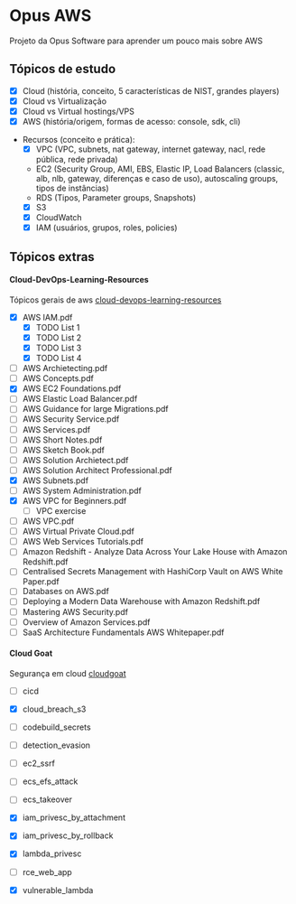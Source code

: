 # Opus AWS

Projeto da Opus Software para aprender um pouco mais sobre AWS

## Tópicos de estudo

- [x] Cloud (história, conceito, 5 características de NIST, grandes players)
- [x] Cloud vs Virtualização
- [x] Cloud vs Virtual hostings/VPS
- [x] AWS (história/origem, formas de acesso: console, sdk, cli)
- Recursos (conceito e prática):
	- [x] VPC (VPC, subnets, nat gateway, internet gateway, nacl, rede pública, rede privada)
	- EC2 (Security Group, AMI, EBS, Elastic IP, Load Balancers (classic, alb, nlb, gateway, diferenças e caso de uso), autoscaling groups, tipos de instâncias)
	- RDS (Tipos, Parameter groups, Snapshots)
	- [x] S3
	- [x] CloudWatch
	- [x] IAM (usuários, grupos, roles, policies)

## Tópicos extras

#### Cloud-DevOps-Learning-Resources

Tópicos gerais de aws [cloud-devops-learning-resources](https://github.com/ahmedtariq01/Cloud-DevOps-Learning-Resources/tree/main/AWS%20Learning)

- [x] AWS IAM.pdf
	- [x] TODO List 1
	- [x] TODO List 2
	- [x] TODO List 3
	- [x] TODO List 4
- [ ] AWS Archietecting.pdf
- [ ] AWS Concepts.pdf
- [x] AWS EC2 Foundations.pdf
- [ ] AWS Elastic Load Balancer.pdf
- [ ] AWS Guidance for large Migrations.pdf
- [ ] AWS Security Service.pdf
- [ ] AWS Services.pdf
- [ ] AWS Short Notes.pdf
- [ ] AWS Sketch Book.pdf
- [ ] AWS Solution Archietect.pdf
- [ ] AWS Solution Architect Professional.pdf
- [x] AWS Subnets.pdf
- [ ] AWS System Administration.pdf
- [x] AWS VPC for Beginners.pdf
	- [ ] VPC exercise
- [ ] AWS VPC.pdf
- [ ] AWS Virtual Private Cloud.pdf
- [ ] AWS Web Services Tutorials.pdf
- [ ] Amazon Redshift - Analyze Data Across Your Lake House with Amazon Redshift.pdf
- [ ] Centralised Secrets Management with HashiCorp Vault on AWS White Paper.pdf
- [ ] Databases on AWS.pdf
- [ ] Deploying a Modern Data Warehouse with Amazon Redshift.pdf
- [ ] Mastering AWS Security.pdf
- [ ] Overview of Amazon Services.pdf
- [ ] SaaS Architecture Fundamentals AWS Whitepaper.pdf

#### Cloud Goat

Segurança em cloud [cloudgoat](https://github.com/RhinoSecurityLabs/cloudgoat)

- [ ] cicd
- [x] cloud\_breach\_s3
- [ ] codebuild\_secrets
- [ ] detection\_evasion
- [ ] ec2\_ssrf
- [ ] ecs\_efs\_attack
- [ ] ecs\_takeover
- [x] iam\_privesc\_by\_attachment
- [x] iam\_privesc\_by\_rollback
- [x] lambda\_privesc
- [ ] rce\_web\_app
- [x] vulnerable\_lambda

